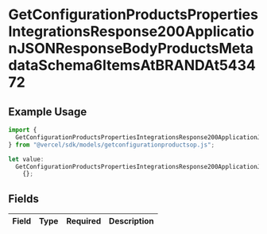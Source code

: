 # GetConfigurationProductsPropertiesIntegrationsResponse200ApplicationJSONResponseBodyProductsMetadataSchema6ItemsAtBRANDAt543472

## Example Usage

```typescript
import {
  GetConfigurationProductsPropertiesIntegrationsResponse200ApplicationJSONResponseBodyProductsMetadataSchema6ItemsAtBRANDAt543472,
} from "@vercel/sdk/models/getconfigurationproductsop.js";

let value:
  GetConfigurationProductsPropertiesIntegrationsResponse200ApplicationJSONResponseBodyProductsMetadataSchema6ItemsAtBRANDAt543472 =
    {};
```

## Fields

| Field       | Type        | Required    | Description |
| ----------- | ----------- | ----------- | ----------- |